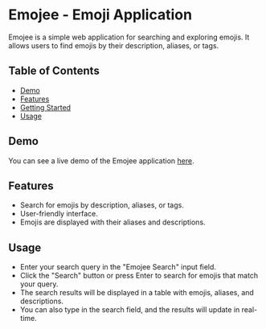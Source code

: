 # Emojee - Emoji Application

Emojee is a simple web application for searching and exploring emojis. It allows users to find emojis by their description, aliases, or tags.

## Table of Contents

- [Demo](#demo)
- [Features](#features)
- [Getting Started](#getting-started)
- [Usage](#usage)
## Demo

You can see a live demo of the Emojee application [here](#). 

## Features

- Search for emojis by description, aliases, or tags.
- User-friendly interface.
- Emojis are displayed with their aliases and descriptions.

## Usage
- Enter your search query in the "Emojee Search" input field.
- Click the "Search" button or press Enter to search for emojis that match your query.
- The search results will be displayed in a table with emojis, aliases, and descriptions.
- You can also type in the search field, and the results will update in real-time.